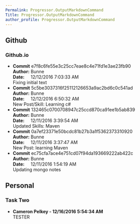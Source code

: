 ```yaml
---
Permalink: Progressor.OutputMarkdownCommand
Title: Progressor.OutputMarkdownCommand
author_profile: Progressor.OutputMarkdownCommand
---
```


## Github

### Github.io

- **Commit** e7f8c6fe55e3c25cc7eae8c4e71fd1e3ae23fb90<br/>
**Author:** Bunne<br/>
**Date:**&nbsp;&nbsp;&nbsp;&nbsp; 12/12/2016 7:03:33 AM<br/>
Fixing initial text
- **Commit** 5c5be3037316f25112126653a9ac2bd6c0c541ad<br/>
**Author:** Bunne<br/>
**Date:**&nbsp;&nbsp;&nbsp;&nbsp; 12/12/2016 6:50:32 AM<br/>
New Post/Skill: Learning c#
- **Commit** 132465c0700708947c25ccd870ca91ee1b5ab839<br/>
**Author:** Bunne<br/>
**Date:**&nbsp;&nbsp;&nbsp;&nbsp; 12/11/2016 3:39:54 AM<br/>
Updated Skills: Maven
- **Commit** 0a7ef23371e50bcdc81b27b3a1f5362373310920<br/>
**Author:** Bunne<br/>
**Date:**&nbsp;&nbsp;&nbsp;&nbsp; 12/11/2016 3:37:47 AM<br/>
New Post: learning Maven
- **Commit** ec75cfa7ace4e751cd07f94da193669222ab422c<br/>
**Author:** Bunne<br/>
**Date:**&nbsp;&nbsp;&nbsp;&nbsp; 12/11/2016 1:54:19 AM<br/>
Updating mongo notes


## Personal

### Task Two

* **Cameron Pelkey - 12/16/2016 5:54:34 AM**<br/>
TESTER 
